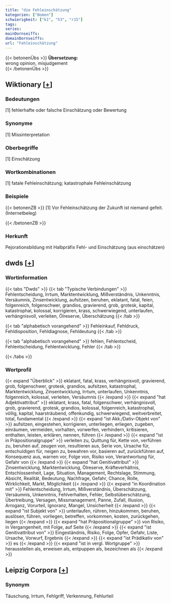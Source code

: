 ```yaml
---
title: "die Fehleinschätzung"
kategorien: ["Nomen"]
schwierigkeit: ["k1", "h3", "r15"]
tags:
series:
mainDornseiffs:
domainDornseiffs:
url: "Fehleinschätzung"
---
```


{{< betonenÜbs >}}
**Übersetzung:**  
wrong opinion, misjudgement  
{{< /betonenÜbs >}}

## Wiktionary [[+](https://de.wiktionary.org/wiki/Fehleinschätzung)]

### Bedeutungen
[1] fehlerhafte oder falsche Einschätzung oder Bewertung  

### Synonyme
[1] Missinterpretation  

### Oberbegriffe
[1] Einschätzung  

### Wortkombinationen
[1] fatale Fehleinschätzung; katastrophale Fehleinschätzung  

### Beispiele
{{< betonenZB >}}
[1] Vor Fehleinschätzung der Zukunft ist niemand gefeit. (Internetbeleg)  

{{< /betonenZB >}}
### Herkunft
Pejorationsbildung mit Halbpräfix Fehl- und Einschätzung (aus einschätzen)  



## dwds [[+](https://www.dwds.de/wb/Fehleinschätzung)]

### Wortinformation
{{< tabs "Dwds" >}}
{{< tab "Typische Verbindungen" >}}
Fehlentscheidung, Irrtum, Marktentwicklung, Mißverständnis, Unkenntnis, Versäumnis, Zinsentwicklung, aufsitzen, beruhen, eklatant, fatal, feien, folgenreich, folgenschwer, grandios, gravierend, grob, grotesk, kapital, katastrophal, kolossal, korrigieren, krass, schwerwiegend, unterlaufen, verhängnisvoll, verleiten, Ölreserve, Überschätzung
{{< /tab >}}

{{< tab "alphabetisch vorangehend" >}}
Fehleinkauf, Fehldruck, Fehldisposition, Fehldiagnose, Fehldeutung
{{< /tab >}}

{{< tab "alphabetisch vorangehend" >}}
fehlen, Fehlentscheid, Fehlentscheidung, Fehlentwicklung, Fehler
{{< /tab >}}

{{< /tabs >}}

### Wortprofil
{{< expand "Überblick" >}} eklatant, fatal, krass, verhängnisvoll, gravierend, grob, folgenschwer, grotesk, grandios, aufsitzen, katastrophal, Marktentwicklung, Zinsentwicklung, Irrtum, unterlaufen, Unkenntnis, folgenreich, kolossal, verleiten, Versäumnis {{< /expand >}}
{{< expand "hat Adjektivattribut" >}} eklatant, krass, fatal, folgenschwer, verhängnisvoll, grob, gravierend, grotesk, grandios, kolossal, folgenreich, katastrophal, völlig, kapital, haarsträubend, offenkundig, schwerwiegend, weitverbreitet, total, fundamental {{< /expand >}}
{{< expand "ist Akk./Dativ-Objekt von" >}} aufsitzen, eingestehen, korrigieren, unterliegen, erliegen, zugeben, einräumen, vermeiden, vorhalten, vorwerfen, verhindern, kritisieren, enthalten, leisten, erklären, nennen, führen {{< /expand >}}
{{< expand "ist in Präpositionalgruppe" >}} verleiten zu, Quittung für, Kette von, verführen zu, beruhen auf, zeugen von, resultieren aus, Serie von, Ursache für, entschuldigen für, neigen zu, bewahren vor, basieren auf, zurückführen auf, Konsequenz aus, warnen vor, Folge von, Risiko von, Verantwortung für, Gefahr von {{< /expand >}}
{{< expand "hat Genitivattribut" >}} Zinsentwicklung, Marktentwicklung, Ölreserve, Kräfteverhältnis, Entschlossenheit, Lage, Situation, Management, Rechtslage, Stimmung, Absicht, Realität, Bedeutung, Nachfrage, Gefahr, Chance, Rolle, Wirklichkeit, Markt, Möglichkeit {{< /expand >}}
{{< expand "in Koordination mit" >}} Fehlentscheidung, Irrtum, Mißverständnis, Überschätzung, Versäumnis, Unkenntnis, Fehlverhalten, Fehler, Selbstüberschätzung, Übertreibung, Versagen, Missmanagement, Panne, Zufall, Illusion, Arroganz, Vorurteil, Ignoranz, Mangel, Unsicherheit {{< /expand >}}
{{< expand "ist Subjekt von" >}} unterlaufen, rühren, hinzukommen, beruhen, auslösen, führen, vorliegen, betreffen, vorkommen, kosten, zurückgehen, liegen {{< /expand >}}
{{< expand "hat Präpositionalgruppe" >}} von Risiko, in Vergangenheit, mit Folge, auf Seite {{< /expand >}}
{{< expand "ist Genitivattribut von" >}} Eingeständnis, Risiko, Folge, Opfer, Gefahr, Liste, Ursache, Vorwurf, Ergebnis {{< /expand >}}
{{< expand "ist Prädikativ von" >}} es {{< /expand >}}
{{< expand "ist in vergl. Wortgruppe" >}} herausstellen als, erweisen als, entpuppen als, bezeichnen als {{< /expand >}}

## Leipzig Corpora [[+](https://corpora.uni-leipzig.de/en/res?word=Fehleinschätzung&corpusId=deu_newscrawl-public_2018)]


### Synonym
Täuschung, Irrtum, Fehlgriff, Verkennung, Fehlurteil


